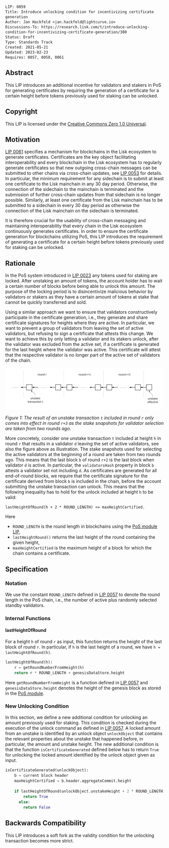 ```
LIP: 0059
Title: Introduce unlocking condition for incentivizing certificate generation
Author: Jan Hackfeld <jan.hackfeld@lightcurve.io>
Discussions-To: https://research.lisk.com/t/introduce-unlocking-condition-for-incentivizing-certificate-generation/300
Status: Draft
Type: Standards Track
Created: 2021-05-21
Updated: 2023-02-23
Requires: 0057, 0058, 0061
```

## Abstract

This LIP introduces an additional incentive for validators and stakers in PoS for generating certificates by requiring the generation of a certificate for a certain height before tokens previously used for staking can be unlocked.

## Copyright

This LIP is licensed under the [Creative Commons Zero 1.0 Universal](https://creativecommons.org/publicdomain/zero/1.0/).

## Motivation

[LIP 0061][lip-0061] specifies a mechanism for blockchains in the Lisk ecosystem to generate certificates. Certificates are the key object facilitating interoperability and every blockchain in the Lisk ecosystem has to regularly generate certificates so that new outgoing cross-chain messages can be submitted to other chains via cross-chain updates, see [LIP 0053][lip-0053] for details. In particular, the minimum requirement for any sidechain is to submit at least one certificate to the Lisk mainchain in any 30 day period. Otherwise, the connection of the sidechain to the mainchain is terminated and the submission of further cross-chain updates from that sidechain is no longer possible. Similarly, at least one certificate from the Lisk mainchain has to be submitted to a sidechain in every 30 day period as otherwise the connection of the Lisk mainchain on the sidechain is terminated.

It is therefore crucial for the usability of cross-chain messaging and maintaining interoperability that every chain in the Lisk ecosystem continuously generates certificates. In order to ensure the certificate generation for blockchains utilizing PoS, this LIP introduces the requirement of generating a certificate for a certain height before tokens previously used for staking can be unlocked.

## Rationale

In the PoS system introduced in [LIP 0023](https://github.com/LiskHQ/lips/blob/main/proposals/lip-0023.md) any tokens used for staking are locked. After unstaking an amount of tokens, the account holder has to wait a certain number of blocks before being able to unlock this amount. The purpose of the locking period is to disincentivize malicious behavior by validators or stakers as they have a certain amount of tokens at stake that cannot be quickly transferred and sold.

Using a similar approach we want to ensure that validators constructively participate in the certificate generation, i.e., they generate and share certificate signatures for heights where they are active. In particular, we want to prevent a group of validators from leaving the set of active validators, but refusing to sign a certificate that attests this change. We want to achieve this by only letting a validator and its stakers unlock, after the validator was excluded from the active set, if a certificate is generated for the last height where the validator was active. This certificate will attest that the respective validator is no longer part of the active set of validators of the chain.

![Example of an unstake transaction](lip-0059/unstake_example.png)

*Figure 1: The result of an unstake transaction `t` included in round `r` only comes into effect in round `r+3` as the stake snapshots for validator selection are taken from two rounds ago.*

More concretely, consider one unstake transaction `t` included at height `h` in round `r` that results in a validator `d` leaving the set of active validators, see also the figure above as illustration. The stake snapshots used for selecting the active validators at the beginning of a round are taken from two rounds ago. This means that the last block `b` of round `r+2` is the last block when validator `d` is active. In particular, the `validatorsHash` property in block `b` attests a validator set not including `d`. As certificates are generated for all end-of-round blocks, we require that the certificate signature for the certificate derived from block `b` is included in the chain, before the account submitting the unstake transaction can unlock. This means that the following inequality has to hold for the unlock included at height `h` to be valid:

```
lastHeightOfRound(h + 2 * ROUND_LENGTH) <= maxHeightCertified.
```

Here
- `ROUND_LENGTH` is the round length in blockchains using the [PoS module LIP][lip-0057],
- `lastHeightRound()` returns the last height of the round containing the given height,
- `maxHeightCertified` is the maximum height of a block for which the chain contains a certificate.

## Specification

### Notation

We use the constant `ROUND_LENGTH` defined in [LIP 0057][lip-0057] to denote the round length in the PoS chain, i.e., the number of active plus randomly selected standby validators.

### Internal Functions

#### lastHeightOfRound

 For a height `h` of round `r` as input, this function returns the height of the last block of round `r`. In particular, if `h` is the last height of a round, we have `h = lastHeightOfRound(h)`.

```python
lastHeightOfRound(h):
    r = getRoundNumberFromHeight(h)
    return r * ROUND_LENGTH + genesisDataStore.height
```

Here `getRoundNumberFromHeight` is a function defined in [LIP 0057][lip-0057#roundnumber] and `genesisDataStore.height` denotes the height of the genesis block as stored in the [PoS module][lip-0057].

### New Unlocking Condition

In this section, we define a new additional condition for unlocking an amount previously used for staking. This condition is checked during the execution of the unlock command as defined in [LIP 0057][lip-0057]. A locked amount from an unstake is identified by an unlock object `unlockObject` that contains the relevant properties about the unstake that happened before, in particular, the amount and unstake height. The new additional condition is that the function `isCertificateGenerated` defined below has to return `True` for unlocking the locked amount identified by the unlock object given as input.

```python
isCertificateGenerated(unlockObject):
    b = current block header
    maxHeightCertified = b.header.aggregateCommit.height

    if lastHeightOfRound(unlockObject.unstakeHeight + 2 * ROUND_LENGTH) <= maxHeightCertified:
        return True
      else:
        return False
```

## Backwards Compatibility

This LIP introduces a soft fork as the validity condition for the unlocking transaction becomes more strict.

[lip-0053]: https://github.com/LiskHQ/lips/blob/main/proposals/lip-0053.md
[lip-0057]: https://github.com/LiskHQ/lips/blob/main/proposals/lip-0057.md
[lip-0057#roundnumber]: https://github.com/LiskHQ/lips/blob/main/proposals/lip-0057.md#roundnumber
[lip-0058]: https://github.com/LiskHQ/lips/blob/main/proposals/lip-0058.md
[lip-0061]: https://github.com/LiskHQ/lips/blob/main/proposals/lip-0061.md
